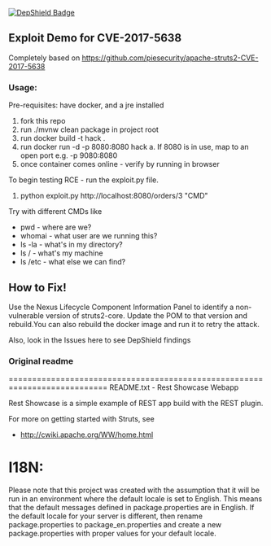 [![DepShield Badge](https://depshield.sonatype.org/badges/sonatype-nexus-community/struts2-rce/depshield.svg)](https://depshield.github.io)

## Exploit Demo for CVE-2017-5638

Completely based on https://github.com/piesecurity/apache-struts2-CVE-2017-5638

### Usage:
Pre-requisites: have docker, and a jre installed

1. fork this repo
1. run ./mvnw clean package in project root
1. run docker build -t hack \.
1. run docker run -d -p 8080:8080 hack
  a. If 8080 is in use, map to an open port e.g. -p 9080:8080
1. once container comes online - verify by running in browser

To begin testing RCE - run the exploit.py file. 

1. python exploit.py http://localhost:8080/orders/3 "CMD" 

Try with different CMDs like
* pwd - where are we?
* whomai - what user are we running this?
* ls -la - what's in my directory?
* ls / - what's my machine
* ls /etc - what else we can find?

## How to Fix!
Use the Nexus Lifecycle Component Information Panel to identify a non-vulnerable version of struts2-core. 
Update the POM to that version and rebuild.You can also rebuild the docker image and run it to retry the attack.

Also, look in the Issues here to see DepShield findings


### Original readme
===========================================================================
README.txt - Rest Showcase Webapp

Rest Showcase is a simple example of REST app build with the REST plugin.

For more on getting started with Struts, see 

* http://cwiki.apache.org/WW/home.html

I18N:
=====
Please note that this project was created with the assumption that it will be run
in an environment where the default locale is set to English. This means that
the default messages defined in package.properties are in English. If the default
locale for your server is different, then rename package.properties to package_en.properties
and create a new package.properties with proper values for your default locale.
